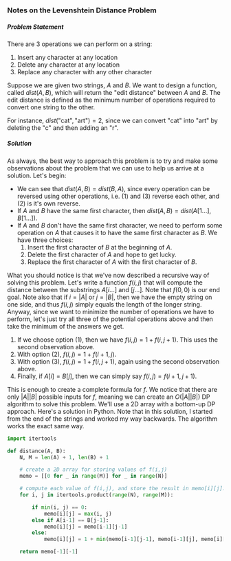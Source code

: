 ### Notes on the Levenshtein Distance Problem

##### Problem Statement

There are $3$ operations we can perform on a string:

1. Insert any character at any location
2. Delete any character at any location
3. Replace any character with any other character

Suppose we are given two strings, $A$ and $B$. We want to design a function, called $dist(A,B)$, which will return the "edit distance" between $A$ and $B$. The edit distance is defined as the minimum number of operations required to convert one string to the other.

For instance, $dist(\text{"cat"},\text{"art"})=2$, since we can convert "cat" into "art" by deleting the "c" and then adding an "r".

##### Solution

As always, the best way to approach this problem is to try and make some observations about the problem that we can use to help us arrive at a solution. Let's begin:

- We can see that $dist(A,B)=dist(B,A)$, since every operation can be reversed using other operations, i.e. (1) and (3) reverse each other, and (2) is it's own reverse.
- If $A$ and $B$ have the same first character, then $dist(A,B)=dist(A[1...],B[1...])$.
- If $A$ and $B$ don't have the same first character, we need to perform some operation on $A$ that causes it to have the same first character as $B$. We have three choices:
	1. Insert the first character of $B$ at the beginning of $A$.
	2. Delete the first character of $A$ and hope to get lucky.
	3. Replace the first character of $A$ with the first character of $B$.

What you should notice is that we've now described a recursive way of solving this problem. Let's write a function $f(i,j)$ that will compute the distance between the substrings $A[i...]$ and $[j...]$. Note that $f(0,0)$ is our end goal. Note also that if $i=|A|$ or $j=|B|$, then we have the empty string on one side, and thus $f(i,j)$ simply equals the length of the longer string. Anyway, since we want to minimize the number of operations we have to perform, let's just try all three of the potential operations above and then take the minimum of the answers we get.

1. If we choose option (1), then we have $f(i,j)=1+f(i,j+1)$. This uses the second observation above.
2. With option (2), $f(i,j)=1+f(i+1,j)$.
3. With option (3), $f(i,j)=1+f(i,j+1)$, again using the second observation above.
4. Finally, if $A[i]=B[j]$, then we can simply say $f(i,j)=f(i+1,j+1)$.

This is enough to create a complete formula for $f$. We notice that there are only $|A||B|$ possible inputs for $f$, meaning we can create an $O(|A||B|)$ DP algorithm to solve this problem. We'll use a 2D array with a bottom-up DP approach. Here's a solution in Python. Note that in this solution, I started from the end of the strings and worked my way backwards. The algorithm works the exact same way.


```python
import itertools

def distance(A, B):
	N, M = len(A) + 1, len(B) + 1

	# create a 2D array for storing values of f(i,j)
	memo = [[0 for _ in range(M)] for _ in range(N)]

	# compute each value of f(i,j), and store the result in memo[i][j].
	for i, j in itertools.product(range(N), range(M)):

		if min(i, j) == 0:
			memo[i][j] = max(i, j)
		else if A[i-1] == B[j-1]:
			memo[i][j] = memo[i-1][j-1]
		else:
			memo[i][j] = 1 + min(memo[i-1][j-1], memo[i-1][j], memo[i][j-1])

	return memo[-1][-1]
```